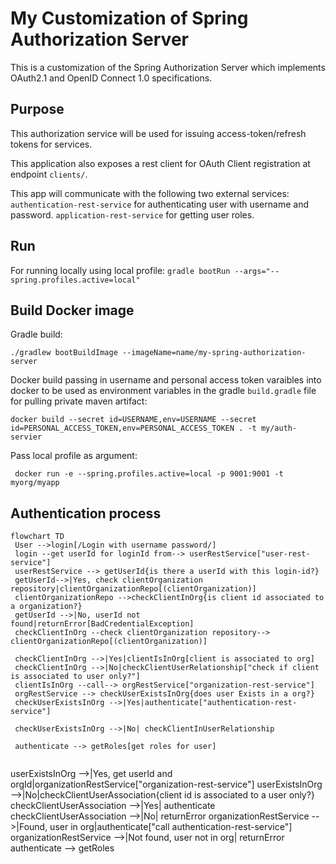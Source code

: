# My Customization of Spring Authorization Server
This is a customization of the Spring Authorization Server which implements OAuth2.1 and OpenID Connect 1.0 specifications.


## Purpose
This authorization service will be used for issuing access-token/refresh tokens for services. 

This application also exposes a rest client for OAuth Client registration at endpoint `clients/`.

This app will communicate with the following two external services:
`authentication-rest-service` for authenticating user with username and password.
`application-rest-service` for getting user roles.

## Run
For running locally using local profile:
`gradle bootRun --args="--spring.profiles.active=local"`

## Build Docker image
Gradle build:
```
./gradlew bootBuildImage --imageName=name/my-spring-authorization-server
```
Docker build passing in username and personal access token varaibles into docker to be used as environment variables in the gradle `build.gradle` file for pulling private maven artifact:
```
docker build --secret id=USERNAME,env=USERNAME --secret id=PERSONAL_ACCESS_TOKEN,env=PERSONAL_ACCESS_TOKEN . -t my/auth-servier
```

Pass local profile as argument:
```
 docker run -e --spring.profiles.active=local -p 9001:9001 -t myorg/myapp
```


## Authentication process
```mermaid
flowchart TD
 User -->login[/Login with username password/]
 login --get userId for loginId from--> userRestService["user-rest-service"]
 userRestService --> getUserId{is there a userId with this login-id?}
 getUserId-->|Yes, check clientOrganization repository|clientOrganizationRepo[(clientOrganization)]
 clientOrganizationRepo -->checkClientInOrg{is client id associated to a organization?}
 getUserId -->|No, userId not found|returnError[BadCredentialException]
 checkClientInOrg --check clientOrganization repository--> clientOrganizationRepo[(clientOrganization)]
 
 checkClientInOrg -->|Yes|clientIsInOrg[client is associated to org]
 checkClientInOrg -->|No|checkClientUserRelationship["check if client is associated to user only?"]
 clientIsInOrg --call--> orgRestService["organization-rest-service"]
 orgRestService --> checkUserExistsInOrg{does user Exists in a org?} 
 checkUserExistsInOrg -->|Yes|authenticate["authentication-rest-service"]
 
 checkUserExistsInOrg -->|No| checkClientInUserRelationship 
 
 authenticate --> getRoles[get roles for user]
 
```




userExistsInOrg -->|Yes, get userId and orgId|organizationRestService["organization-rest-service"]
userExistsInOrg -->|No|checkClientUserAssociation{client id is associated to a user only?}
checkClientUserAssociation -->|Yes| authenticate
checkClientUserAssociation -->|No| returnError
organizationRestService -->|Found, user in org|authenticate["call authentication-rest-service"]
organizationRestService -->|Not found, user not in org| returnError
authenticate --> getRoles